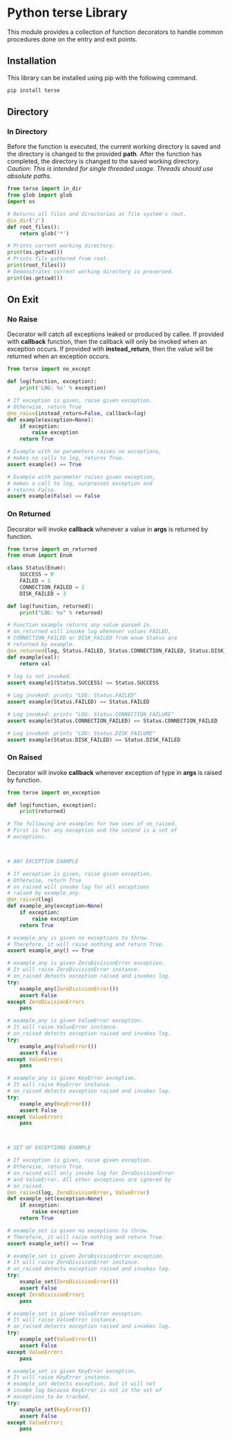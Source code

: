 # Python terse Library
This module provides a collection of function decorators to handle common procedures done on the entry and exit points.

## Installation
This library can be installed using pip with the following command.

```bash
pip install terse
```

## Directory

### In Directory
Before the function is executed, the current working directory is saved and the directory is changed to the provided **path**. After the function has completed, the directory is changed to the saved working directory. *Caution: This is intended for single threaded usage. Threads should use absolute paths.*

```python
from terse import in_dir
from glob import glob
import os

# Returns all files and directories at file system's root.
@in_dir('/')
def root_files():
    return glob('*')

# Prints current working directory.
print(os.getcwd())
# Prints fils gathered from root.
print(root_files())
# Demonstrates current working directory is preserved.
print(os.getcwd())
```

## On Exit

### No Raise
Decorator will catch all exceptions leaked or produced by callee. If provided with **callback** function, then the callback will only be invoked when an exception occurs. If provided with **instead_return**, then the value will be returned when an exception occurs.

```python
from terse import no_except

def log(function, exception):
    print('LOG: %s' % exception)

# If exception is given, raise given exception.
# Otherwise, return True
@no_raise(instead_return=False, callback=log)
def example(exception=None):
    if exception:
        raise exception
    return True

# Example with no parameters raises no exceptions,
# makes no calls to log, returns True.
assert example() == True

# Example with parameter raises given exception,
# makes a call to log, surpresses exception and
# returns False.
assert example(False) == False
```

### On Returned
Decorator will invoke **callback** whenever a value in **args** is returned by function.

```python
from terse import on_returned
from enum import Enum

class Status(Enum):
    SUCCESS = 0
    FAILED = 1
    CONNECTION_FAILED = 2
    DISK_FAILED = 3

def log(function, returned):
    print("LOG: %s" % returned)

# Function example returns any value passed in.
# on_returned will invoke log whenever values FAILED, 
# CONNECTION_FAILED or DISK_FAILED from enum Status are
# returned by example.
@on_returned(log, Status.FAILED, Status.CONNECTION_FAILED, Status.DISK_FAILED)
def example(val):
    return val
    
# log is not invoked.
assert example1(Status.SUCCESS) == Status.SUCCESS

# Log invoked: prints "LOG: Status.FAILED"
assert example(Status.FAILED) == Status.FAILED

# Log invoked: prints "LOG: Status.CONNECTION_FAILURE"
assert example(Status.CONNECTION_FAILED) == Status.CONNECTION_FAILED

# Log invoked: prints "LOG: Status.DISK_FAILURE"
assert example(Status.DISK_FAILED) == Status.DISK_FAILED
```

### On Raised
Decorator will invoke **callback** whenever exception of type in **args** is raised by function.

```python
from terse import on_exception

def log(function, exception):
    print(returned)

# The following are examples for two uses of on_raised.
# First is for any exception and the second is a set of
# exceptions.



# ANY EXCEPTION EXAMPLE

# If exception is given, raise given exception.
# Otherwise, return True
# on_raised will invoke log for all exceptions
# raised by example_any.
@on_raised(log)
def example_any(exception=None)
    if exception:
        raise exception
    return True

# example_any is given no exceptions to throw.
# Therefore, it will raise nothing and return True.
assert example_any() == True

# example_any is given ZeroDivisionError exception.
# It will raise ZeroDivisionError instance.
# on_raised detects exception raised and invokes log.
try:
    example_any(ZeroDivisionError())
    assert False
except ZeroDivisionError:
    pass

# example_any is given ValueError exception.
# It will raise ValueError instance.
# on_raised detects exception raised and invokes log.
try:
    example_any(ValueError())
    assert False
except ValueError:
    pass

# example_any is given KeyError exception.
# It will raise KeyError instance.
# on_raised detects exception raised and invokes log.
try:
    example_any(KeyError())
    assert False
except ValueError:
    pass



# SET OF EXCEPTIONS EXAMPLE

# If exception is given, raise given exception.
# Otherwise, return True.
# on_raised will only invoke log for ZeroDivisionError
# and ValueError. All other exceptions are ignored by
# on_raised.
@on_raised(log, ZeroDivisionError, ValueError)
def example_set(exception=None)
    if exception:
        raise exception
    return True

# example_set is given no exceptions to throw.
# Therefore, it will raise nothing and return True.
assert example_set() == True

# example_set is given ZeroDivisionError exception.
# It will raise ZeroDivisionError instance.
# on_raised detects exception raised and invokes log.
try:
    example_set(ZeroDivisionError())
    assert False
except ZeroDivisionError:
    pass

# example_set is given ValueError exception.
# It will raise ValueError instance.
# on_raised detects exception raised and invokes log.
try:
    example_set(ValueError())
    assert False
except ValueError:
    pass

# example_set is given KeyError exception.
# It will raise KeyError instance.
# example_set detects exception, but it will not
# invoke log because KeyError is not in the set of
# exceptions to be tracked.
try:
    example_set(KeyError())
    assert False
except ValueError:
    pass

```
